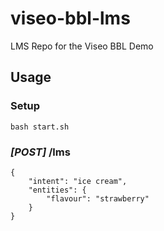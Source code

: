 # viseo-bbl-lms
LMS Repo for the Viseo BBL Demo

## Usage

### Setup
```
bash start.sh
```

### *[POST]* /lms
```
{
	"intent": "ice cream",
	"entities": {
		"flavour": "strawberry"
	}
}
```
